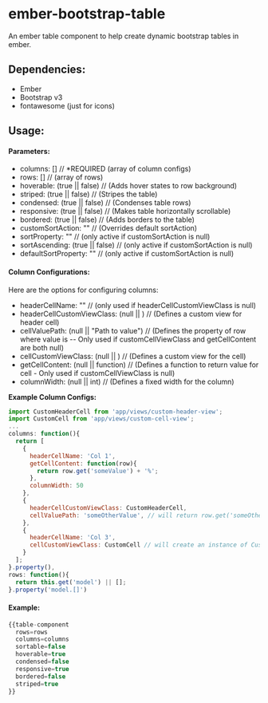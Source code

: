# ember-bootstrap-table
An ember table component to help create dynamic bootstrap tables in ember.

## Dependencies:
* Ember
* Bootstrap v3
* fontawesome (just for icons)

## Usage:
#### Parameters:
* columns: [] // *REQUIRED (array of column configs)
* rows: [] // (array of rows) 
* hoverable: (true || false) // (Adds hover states to row background)
* striped: (true || false) // (Stripes the table)
* condensed: (true || false) // (Condenses table rows)
* responsive: (true || false) // (Makes table horizontally scrollable)
* bordered: (true || false) // (Adds borders to the table)
* customSortAction: "<Action Name>" // (Overrides default sortAction)
* sortProperty: "<Property to Sort On>" // (only active if customSortAction is null)
* sortAscending: (true || false) // (only active if customSortAction is null)
* defaultSortProperty: "<Default sortProperty>" // (only active if customSortAction is null)

#### Column Configurations:
Here are the options for configuring columns:
* headerCellName: "<Cell Header Text>" // (only used if headerCellCustomViewClass is null)
* headerCellCustomViewClass: (null || <Instance of Ember.View>) // (Defines a custom view for header cell)
* cellValuePath: (null || "Path to value") // (Defines the property of row where value is -- Only used if customCellViewClass and getCellContent are both null)
* cellCustomViewClass: (null || <Instance of Ember.View>) // (Defines a custom view for the cell)
* getCellContent: (null || function) // (Defines a function to return value for cell - Only used if customCellViewClass is null)
* columnWidth: (null || int) // (Defines a fixed width for the column)

**Example Column Configs:**
```javascript
import CustomHeaderCell from 'app/views/custom-header-view';
import CustomCell from 'app/views/custom-cell-view';
...
columns: function(){
  return [
    {
      headerCellName: 'Col 1',
      getCellContent: function(row){
        return row.get('someValue') + '%';
      },
      columnWidth: 50
    },
    {
      headerCellCustomViewClass: CustomHeaderCell,
      cellValuePath: 'someOtherValue', // will return row.get('someOtherValue');
    },
    {
      headerCellName: 'Col 3',
      cellCustomViewClass: CustomCell // will create an instance of CustomCell and pass 'row' property to it
    }
  ];
}.property(),
rows: function(){
  return this.get('model') || [];
}.property('model.[]')
```

#### Example:
```javascript
{{table-component
  rows=rows
  columns=columns
  sortable=false
  hoverable=true
  condensed=false
  responsive=true
  bordered=false
  striped=true
}}
```
